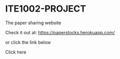 # ITE1002-PROJECT
The paper sharing website

Check it out at:
https://paperstocks.herokuapp.com/

or click the link below

Click here
